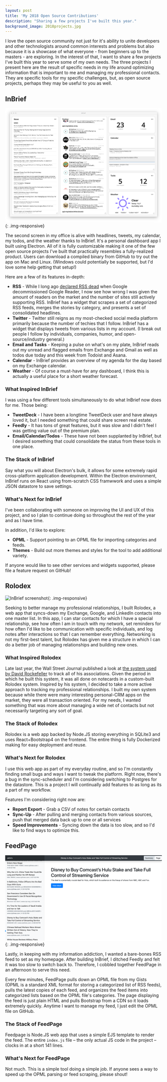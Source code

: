 ```yaml
---
layout: post
title: 'My 2018 Open Source Contributions'
description: "Sharing a few projects I've built this year."
background_image: 2018projects.jpg
---
```


I love the open source community not just for it's ability to unite developers and other technologists around common interests and problems but also because it is a showcase of what everyone - from beginners up to the masters - are exploring. In the interest of that, I want to share a few projects I've built this year to serve some of my own needs. The three projects I present here are the result of specific needs in my life around optimizing information that is important to me and managing my professional contacts. They are specific tools for my specific challenges, but, as open source projects, perhaps they may be useful to you as well.

## InBrief

![InBrief screenshot](https://raw.githubusercontent.com/johnjones4/InBrief/master/screenshot.png){: .img-responsive}

<div class="github-widget" data-repo="johnjones4/InBrief"></div>

The second screen in my office is alive with headlines, tweets, my calendar, my todos, and the weather thanks to InBrief. It's a personal dashboard app I built using Electron. All of it is fully customizable making it one of the few open source projects I've built that practically resembles a fully-realized product. Users can download a compiled binary from GitHub to try out the app on Mac and Linux. (Windows could potentially be supported, but I'd love some help getting that setup!) 

Here are a few of its features in-depth:

* **RSS** - While I long ago [declared RSS dead](https://web.archive.org/web/20130719031013/http://www.adfero.com:80/really-simple-syndication-d-2013/) when Google decommissioned Google Reader, I now see how wrong I was given the amount of readers on the market and the number of sites still actively supporting RSS. InBrief has a widget that scrapes a set of categorized RSS feeds, merges the stories by category, and presents a set of consolidated headlines. 
* **Twitter** - Twitter still reigns as my most-checked social media platform primarily because the number of techies that I follow. InBrief has a widget that displays tweets from various lists in my account. (I break out people I follow by individuals, companies, humor, and open-source/industry general.)
* **Email and Tasks** - Keeping a pulse on what's on my plate, InBrief reads out my unread and flagged emails from Exchange and Gmail as well as todos due today and this week from Todoist and Asana.
* **Calendar** - InBrief provides an overview of my agenda for the day based on my Exchange calendar.
* **Weather** - Of course a must-have for any dashboard, I think this is actually a useful place for a short weather forecast.

### What Inspired InBrief

I was using a few different tools simultaneously to do what InBrief now does for me. Those being:

* **TweetDeck** - I have been a longtime TweetDeck user and have always loved it, but I needed something that could share screen real estate. 
* **Feedly** - It has tons of great features, but it was slow and I didn't feel I was getting value out of the premium plan.
* **Email/Calendar/Todos** - These have not been supplanted by InBrief, but I desired something that could consolidate the status from these tools in one place.

### The Stack of InBrief

Say what you will about Electron's bulk, it allows for some extremely rapid cross-platform application development. Within the Electron environment, InBrief runs on React using from-scratch CSS framwwork and uses a simple JSON datastore to save settings.

### What's Next for InBrief

I've been collaborating with someone on improving the UI and UX of this project, and so I plan to continue doing so throughout the rest of the year and as I have time. 

In addition, I'd like to explore:

* **OPML** - Support pointing to an OPML file for importing categories and feeds.
* **Themes** - Build out more themes and styles for the tool to add additional variety. 

If anyone would like to see other services and widgets supported, please file a feature request on GitHub!

## Rolodex

![InBrief screenshot](https://raw.githubusercontent.com/johnjones4/Rolodex/master/screenshot.png){: .img-responsive}

<div class="github-widget" data-repo="johnjones4/Rolodex"></div>
  
Seeking to better manage my professional relationships, I built Rolodex, a web app that syncs-down my Exchange, Google, and LinkedIn contacts into one master list. In this app, I can star contacts for which I have a special relationship, see how often I am in touch with my network, set reminders for how often I'd like to be communication with specific individuals, and log notes after interactions so that I can remember everything. Networking is not my first-best talent, but Rolodex has given me a structure in which I can do a better job of managing relationships and building new ones.

### What Inspired Rolodex

Late last year, the Wall Street Journal published a look at [the system used by David Rockefeller](https://www.wsj.com/articles/david-rockefellers-famous-rolodex-is-astonishing-heres-a-first-peek-1512494592) to track all of his associations. Given the period in which he built this system, it was all done on notecards in a custom-built Rolodex system. Inspired by his system, I decided to take a more active approach to tracking my professional relationships. I built my own system because while there were many interesting personal-CRM apps on the market, they were all transaction oriented. For my needs, I wanted something that was more about managing a wide net of contacts but not necessarily targeting any sort of goal.

### The Stack of Rolodex

Rolodex is a web app backed by Node.JS storing everything in SQLite3 and uses React+Bootstrap4 on the frontend. The entire thing is fully Dockerized making for easy deployment and reuse.

### What's Next for Rolodex

I use this web app as part of my everyday routine, and so I'm constantly finding small bugs and ways I want to tweak the platform. Right now, there's a bug in the sync-scheduler and I'm considering switching to Postgres for the datastore. This is a project I will continually add features to as long as its a part of my workflow. 

Features I'm considering right now are:

* **Report Export** - Grab a CSV of notes for certain contacts
* **Sync-Up** - After pulling and merging contacts from various sources, push that merged data back up to one or all services
* **Speed Improvements** - Syncing down the data is too slow, and so I'd like to find ways to optimize this.

## FeedPage

![InBrief screenshot](https://raw.githubusercontent.com/johnjones4/FeedPage/master/screenshot.png){: .img-responsive}

<div class="github-widget" data-repo="johnjones4/FeedPage"></div>

Lastly, in keeping with my information addiction, I wanted a bare-bones RSS feed to set as my homepage. After building InBrief, I ditched Feedly and felt it was too slow to switch back to. Therefore, I cobbled together FeedPage in an afternoon to serve this need. 

Every few minutes, FeedPage pulls down an OPML file from my Gists (OPML is a standard XML format for storing a categorized list of RSS feeds), pulls the latest copies of each feed, and organizes the feed items into categorized lists based on the OPML file's categories. The page displaying the feed is just plain HTML and pulls Bootstrap from a CDN so it loads extremely quickly. Anytime I want to manage my feed, I just edit the OPML file on GitHub.

### The Stack of FeedPage

Feedpage is Node.JS web app that uses a simple EJS template to render the feed. The entire `index.js` file – the only actual JS code in the project – clocks in at a short 141 lines.

### What's Next for FeedPage

Not much. This is a simple tool doing a simple job. If anyone sees a way to speed up the OPML parsing or feed scraping, please shout!
